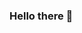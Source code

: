 ### Hello there 👋

<!--
**t-var-s/t-var-s** is a ✨ _special_ ✨ repository because its `README.md` (this file) appears on your GitHub profile.

I 💙 the web the relative immediacy of it. Anyone can make a website and everyone can open it, or at least that's the underlying promise of it. 
Professionally 🔨 I've been developing hybrid mobile apps, back-end services and content management systems. 
So far 📢 these have been mainly for events and education, domains where rich content is king and assumptions are validated quickly.


